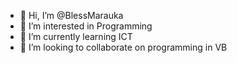 - 👋 Hi, I’m @BlessMarauka
- 👀 I’m interested in Programming
- 🌱 I’m currently learning ICT
- 💞️ I’m looking to collaborate on programming in VB


<!---
BlessMarauka/BlessMarauka is a ✨ special ✨ repository because its `README.md` (this file) appears on your GitHub profile.
You can click the Preview link to take a look at your changes.
--->
